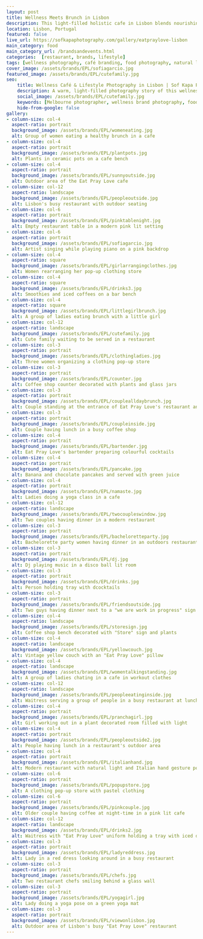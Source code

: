```yaml
---
layout: post
title: Wellness Meets Brunch in Lisbon
description: This light-filled holistic cafe in Lisbon blends nourishing food, soulful spaces, and restorative wellness classes. Through photography, we captured its warm atmosphere, vibrant brunches, and the calm energy that defines its brand. 
location: Lisbon, Portugal
featured: false
live_url: https://sofkapaphotography.com/gallery/eatpraylove-lisbon
main_category: food
main_category_url: /brandsandevents.html
categories:  [restaurant, brands, lifestyle]
tags: [wellness photography, café branding, food photography, natural light, Lisbon brunch, yoga studio, calm spaces, brand storytelling, lifestyle photography, slow living, Sof Kapa Photography]
cover_image: /assets/brands/EPL/sofiagarcio.jpg
featured_image: /assets/brands/EPL/cutefamily.jpg
seo:
    title: Wellness Café & Lifestyle Photography in Lisbon | Sof Kapa Photography
    description: A warm, light-filled photography story of this wellness café in Lisbon — capturing vibrant brunch moments, holistic branding, and the soul of Eat Pray Love’s serene space. 
    social_image: /assets/brands/EPL/cutefamily.jpg
    keywords: [Melbourne photographer, wellness brand photography, food photographer Lisbon, lifestyle café photos, yoga studio photography, restaurant branding, holistic cafe, Portugal photography]
    hide-from-google: false 
gallery:
- column-size: col-4
  aspect-ratio: portrait
  background_image: /assets/brands/EPL/womeneating.jpg
  alt: Group of women eating a healthy brunch in a cafe
- column-size: col-4
  aspect-ratio: portrait
  background_image: /assets/brands/EPL/plantpots.jpg
  alt: Plants in ceramic pots on a cafe bench
- column-size: col-4
  aspect-ratio: portrait
  background_image: /assets/brands/EPL/sunnyoutside.jpg
  alt: Outdoor area of the Eat Pray Love cafe
- column-size: col-12
  aspect-ratio: landscape
  background_image: /assets/brands/EPL/peopleoutside.jpg
  alt: Lisbon's busy restaurant with outdoor seating
- column-size: col-6
  aspect-ratio: portrait
  background_image: /assets/brands/EPL/pinktablenight.jpg
  alt: Empty restaurant table in a modern pink lit setting
- column-size: col-6
  aspect-ratio: portrait
  background_image: /assets/brands/EPL/sofiagarcio.jpg
  alt: Artist singing while playing piano on a pink backdrop
- column-size: col-4
  aspect-ratio: square
  background_image: /assets/brands/EPL/girlarrangingclothes.jpg
  alt: Women rearranging her pop-up clothing store 
- column-size: col-4
  aspect-ratio: square
  background_image: /assets/brands/EPL/drinks3.jpg
  alt: Smoothies and iced coffees on a bar bench
- column-size: col-4
  aspect-ratio: square
  background_image: /assets/brands/EPL/littlegirlbrunch.jpg
  alt: A group of ladies eating brunch with a little girl
- column-size: col-12
  aspect-ratio: landscape
  background_image: /assets/brands/EPL/cutefamily.jpg
  alt: Cute family waiting to be served in a restaurant
- column-size: col-3
  aspect-ratio: portrait
  background_image: /assets/brands/EPL/clothingladies.jpg
  alt: Three women organizing a clothing pop-up store
- column-size: col-3
  aspect-ratio: portrait
  background_image: /assets/brands/EPL/counter.jpg
  alt: Coffee shop counter decorated with plants and glass jars
- column-size: col-3
  aspect-ratio: portrait
  background_image: /assets/brands/EPL/couplealldaybrunch.jpg
  alt: Couple standing at the entrance of Eat Pray Love's restaurant and reading the menu
- column-size: col-3
  aspect-ratio: portrait
  background_image: /assets/brands/EPL/coupleinside.jpg
  alt: Couple having lunch in a busy coffee shop
- column-size: col-4
  aspect-ratio: portrait
  background_image: /assets/brands/EPL/bartender.jpg
  alt: Eat Pray Love's bartender preparing colourful cocktails
- column-size: col-4
  aspect-ratio: portrait
  background_image: /assets/brands/EPL/pancake.jpg
  alt: Banana and chocolate pancakes and served with green juice
- column-size: col-4
  aspect-ratio: portrait
  background_image: /assets/brands/EPL/namaste.jpg
  alt: Ladies doing a yoga class in a cafe
- column-size: col-12
  aspect-ratio: landscape
  background_image: /assets/brands/EPL/twocoupleswindow.jpg
  alt: Two couples having dinner in a modern restaurant
- column-size: col-3
  aspect-ratio: portrait
  background_image: /assets/brands/EPL/bacheloretteparty.jpg
  alt: Bachelorette party women having dinner in an outdoors restaurant
- column-size: col-3
  aspect-ratio: portrait
  background_image: /assets/brands/EPL/dj.jpg
  alt: Dj playing music in a disco ball lit room
- column-size: col-3
  aspect-ratio: portrait
  background_image: /assets/brands/EPL/drinks.jpg
  alt: Person holding tray with dcocktails
- column-size: col-3
  aspect-ratio: portrait
  background_image: /assets/brands/EPL/friendsoutside.jpg
  alt: Two guys having dinner next to a "we are work in progress" sign
- column-size: col-4
  aspect-ratio: landscape
  background_image: /assets/brands/EPL/storesign.jpg
  alt: Coffee shop bench decorated with "Store" sign and plants 
- column-size: col-4
  aspect-ratio: landscape
  background_image: /assets/brands/EPL/yellowcouch.jpg
  alt: Vintage yellow couch with an "Eat Pray Love" pillow
- column-size: col-4
  aspect-ratio: landscape
  background_image: /assets/brands/EPL/womentalkingstanding.jpg
  alt: A group of ladies chating in a cafe in workout clothes
- column-size: col-12
  aspect-ratio: landscape
  background_image: /assets/brands/EPL/peopleeatinginside.jpg
  alt: Waitress serving a group of people in a busy restaurant at lunchtime
- column-size: col-4
  aspect-ratio: portrait
  background_image: /assets/brands/EPL/pranchagirl.jpg
  alt: Girl working out in a plant decorated room filled with light
- column-size: col-4
  aspect-ratio: portrait
  background_image: /assets/brands/EPL/peopleoutside2.jpg
  alt: People having lunch in a restaurant's outdoor area
- column-size: col-4
  aspect-ratio: portrait
  background_image: /assets/brands/EPL/italianhand.jpg
  alt: Modern restaurant with natural light and Italian hand gesture poster
- column-size: col-6
  aspect-ratio: portrait
  background_image: /assets/brands/EPL/popupstore.jpg
  alt: A clothing pop-up store with pastel clothing
- column-size: col-6
  aspect-ratio: portrait
  background_image: /assets/brands/EPL/pinkcouple.jpg
  alt: Older couple having coffee at night-time in a pink lit cafe
- column-size: col-12
  aspect-ratio: landscape
  background_image: /assets/brands/EPL/drinks2.jpg
  alt: Waitress with "Eat Pray Love" uniform holding a tray with iced drinks
- column-size: col-3
  aspect-ratio: portrait
  background_image: /assets/brands/EPL/ladyreddress.jpg
  alt: Lady in a red dress looking around in a busy restaurant
- column-size: col-3
  aspect-ratio: portrait
  background_image: /assets/brands/EPL/chefs.jpg
  alt: Two restaurant chefs smiling behind a glass wall
- column-size: col-3
  aspect-ratio: portrait
  background_image: /assets/brands/EPL/yogagirl.jpg
  alt: Lady doing a yoga pose on a green yoga mat
- column-size: col-3
  aspect-ratio: portrait
  background_image: /assets/brands/EPL/viewonlisbon.jpg
  alt: Outdoor area of Lisbon's busy "Eat Pray Love" restaurant
---
```




